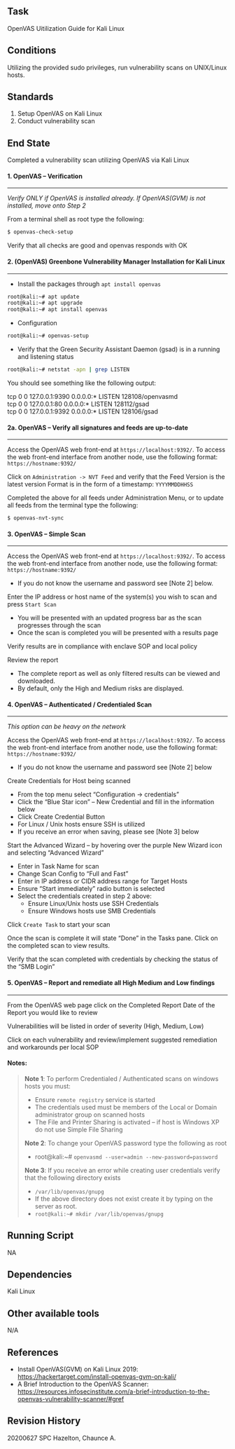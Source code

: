 ## Task
OpenVAS Uitilization Guide for Kali Linux

## Conditions
Utilizing the provided sudo privileges, run vulnerability scans on UNIX/Linux hosts.

## Standards
1. Setup OpenVAS on Kali Linux
2. Conduct vulnerability scan

## End State
Completed a vulnerability scan utilizing OpenVAS via Kali Linux

#### 1. OpenVAS – Verification
---
*Verify ONLY if OpenVAS is installed already. If OpenVAS(GVM) is not installed, move onto Step 2*

From a terminal shell as root type the following:
```bash
$ openvas-check-setup
```
Verify that all checks are good and openvas responds with OK

#### 2. (OpenVAS) Greenbone Vulnerability Manager Installation for Kali Linux
---
- Install the packages through `apt install openvas`
```bash
root@kali:~# apt update
root@kali:~# apt upgrade
root@kali:~# apt install openvas
```
- Configuration
```bash
root@kali:~# openvas-setup
```
- Verify that the Green Security Assistant Daemon (gsad) is in a running and listening status
```bash
root@kali:~# netstat -apn | grep LISTEN
```
You should see something like the following output:

tcp    0  0 127.0.0.1:9390      0.0.0.0:*           LISTEN      128108/openvasmd    
tcp    0  0 127.0.0.1:80        0.0.0.0:*           LISTEN      128112/gsad         
tcp    0  0 127.0.0.1:9392      0.0.0.0:*           LISTEN      128106/gsad

#### 2a. OpenVAS – Verify all signatures and feeds are up-to-date
---
Access the OpenVAS web front-end at `https://localhost:9392/`. To access the web front-end interface from another node, use the following format: `https://hostname:9392/`

Click on `Administration -> NVT Feed` and verify that the Feed Version is the latest version Format is in the form of a timestamp: `YYYYMMDDHHSS`

Completed the above for all feeds under Administration Menu, or to update all feeds from the terminal type the following:
```bash
$ openvas-nvt-sync
```

#### 3. OpenVAS – Simple Scan
---
Access the OpenVAS web front-end at `https://localhost:9392/`. To access the web front-end interface from another node, use the following format: `https://hostname:9392/` 
- If you do not know the username and password see [Note 2] below.

Enter the IP address or host name of the system(s) you wish to scan and press `Start Scan`
   - You will be presented with an updated progress bar as the scan progresses through the scan
   - Once the scan is completed you will be presented with a results page

Verify results are in compliance with enclave SOP and local policy

Review the report
   - The complete report as well as only filtered results can be viewed and downloaded. 
   - By default, only the High and Medium risks are displayed.


#### 4. OpenVAS – Authenticated / Credentialed Scan
---
*This option can be heavy on the network*

Access the OpenVAS web front-end at `https://localhost:9392/`. To access the web front-end interface from another node, use the following format: `https://hostname:9392/`
 - If you do not know the username and password see [Note 2] below

Create Credentials for Host being scanned
 - From the top menu select “Configuration -> credentials”
 - Click the “Blue Star icon” – New Credential and fill in the information below
 - Click Create Credential Button
 - For Linux / Unix hosts ensure SSH is utilized
 - If you receive an error when saving, please see [Note 3] below

Start the Advanced Wizard 
 – by hovering over the purple New Wizard icon and selecting “Advanced Wizard”
 - Enter in Task Name for scan
 - Change Scan Config to “Full and Fast”
 - Enter in IP address or CIDR address range for Target Hosts
 - Ensure “Start immediately” radio button is selected
 - Select the credentials created in step 2 above:
   - Ensure Linux/Unix hosts use SSH Credentials
   - Ensure Windows hosts use SMB Credentials
  
Click `Create Task` to start your scan

Once the scan is complete it will state “Done” in the Tasks pane. Click on the completed scan to view results.

Verify that the scan completed with credentials by checking the status of the “SMB Login”


#### 5. OpenVAS – Report and remediate all High Medium and Low findings
---
From the OpenVAS web page click on the Completed Report Date of the Report you would like to review

Vulnerabilities will be listed in order of severity (High, Medium, Low)

Click on each vulnerability and review/implement suggested remediation and workarounds per local SOP

#### Notes:
>**Note 1**: To perform Credentialed / Authenticated scans on windows hosts you must:
>  - Ensure `remote registry` service is started
>  - The credentials used must be members of the Local or Domain administrator group on scanned hosts
>  - The File and Printer Sharing is activated – if host is Windows XP do not use Simple File Sharing
>
>**Note 2**: To change your OpenVAS password type the following as root
>  - root@kali:~# `openvasmd --user=admin --new-password=password`
>
>**Note 3**: If you receive an error while creating user credentials verify that the following directory exists
>  - `/var/lib/openvas/gnupg`
>  - If the above directory does not exist create it by typing on the server as root.
>  - `root@kali:~# mkdir /var/lib/openvas/gnupg`

## Running Script
NA

## Dependencies
Kali Linux

## Other available tools
N/A

## References
- Install OpenVAS(GVM) on Kali Linux 2019: https://hackertarget.com/install-openvas-gvm-on-kali/
- A Brief Introduction to the OpenVAS Scanner: https://resources.infosecinstitute.com/a-brief-introduction-to-the-openvas-vulnerability-scanner/#gref

## Revision History
20200627 SPC Hazelton, Chaunce A.
